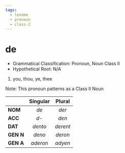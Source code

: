 ```yaml
---
tags:
  - lexeme
  - pronoun
  - class-2
---
```

# de

- Grammatical Classification: Pronoun, Noun Class II
- Hypothetical Root: N/A

1. you, thou, ye, thee

Note: This pronoun patterns as a Class II Noun

|  | Singular | Plural |
| ---- | :--: | :--: |
| **NOM** | *de* | *der* |
| **ACC** | *d-* | *den* |
| **DAT** | *dento* | *derent* |
| **GEN N** | *deno* | *deron* |
| **GEN A** | *aderon* | *adyen* |
